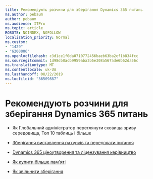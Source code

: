 ```yaml
---
title: Рекомендують розчини для зберігання Dynamics 365 питань
ms.author: pebaum
author: pebaum
ms.audience: ITPro
ms.topic: article
ROBOTS: NOINDEX, NOFOLLOW
localization_priority: Normal
ms.custom:
- "1429"
- "6200006"
ms.openlocfilehash: c3d1ce1f0da0710772456baeb63ba2cf1b834fcc
ms.sourcegitcommit: 1d98db8acb9959aba3b5e308a567ade6b62da56c
ms.translationtype: MT
ms.contentlocale: uk-UA
ms.lasthandoff: 08/22/2019
ms.locfileid: "36509887"
---
```

# <a name="recommend-solutions-for-dynamics-365-storage-issues"></a>Рекомендують розчини для зберігання Dynamics 365 питань

* Як Глобальний адміністратор переглянути сховища зриву середовища, Топ 10 таблиць і більше

* [Зберігання виставлення рахунків та передплати питання](https://docs.microsoft.com/dynamics365/customer-engagement/admin/contact-information-microsoft-dynamics-365-online-billing-support)

* [Dynamics 365 ціноутворення та ліцензування керівництво](https://dynamics.microsoft.com/pricing/)

* [Як купити більше пам'яті](https://docs.microsoft.com/dynamics365/customer-engagement/admin/manage-storage#add-storage-to-dynamics-365-online)

* [Як звільнити зберігання](https://docs.microsoft.com/dynamics365/customer-engagement/admin/free-storage-space)
